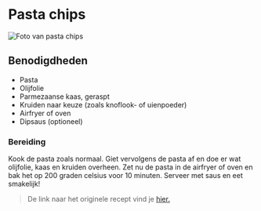# Pasta chips

![Foto van pasta chips](https://hips.hearstapps.com/hmg-prod/images/delish-190802-air-fryer-pasta-chips-0036-landscape-pf-1567808941.jpg)

## Benodigdheden

- Pasta
- Olijfolie
- Parmezaanse kaas, geraspt
- Kruiden naar keuze (zoals knoflook- of uienpoeder)
- Airfryer of oven
- Dipsaus (optioneel)
  
### Bereiding

Kook de pasta zoals normaal. Giet vervolgens de pasta af en doe er wat olijfolie, kaas en kruiden overheen. Zet nu de pasta in de airfryer of oven en bak het op 200 graden celsius voor 10 minuten. Serveer met saus en eet smakelijk!

> De link naar het originele recept vind je [hier.](https://www.cosmopolitan.com/nl/lifestyle/a36900470/viral-tiktok-pasta-chips-recept/)
